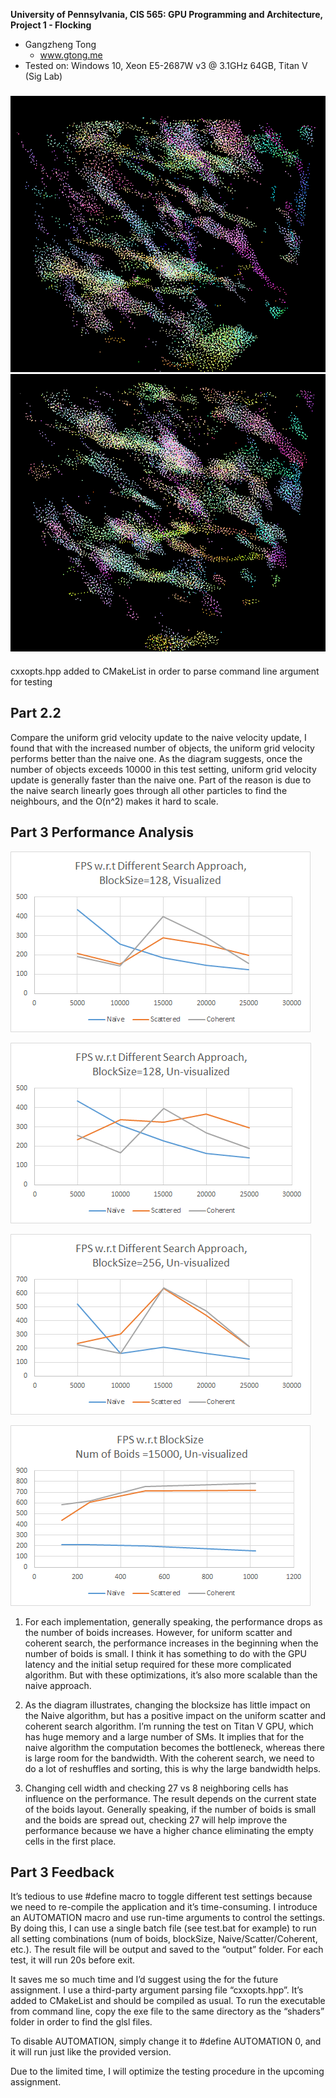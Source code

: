 **University of Pennsylvania, CIS 565: GPU Programming and Architecture,
Project 1 - Flocking**

* Gangzheng Tong
  * www.gtong.me
* Tested on: Windows 10, Xeon E5-2687W v3 @ 3.1GHz 64GB, Titan V (Sig Lab)

### 

![Screenshot](images/recording.gif)
![Screenshot](images/screentshot.png)

####
cxxopts.hpp added to CMakeList in order to parse command line argument for testing

## Part 2.2
Compare the uniform grid velocity update to the naive velocity update, I found that with the increased number of objects, the uniform grid velocity performs better than the naive one. As the diagram suggests, once the number of objects exceeds 10000 in this test setting, uniform grid velocity update is generally faster than the naive one.
Part of the reason is due to the naive search linearly goes through all other particles to find the neighbours, and the O(n^2) makes it hard to scale.

## Part 3 Performance Analysis

![FPS Visulized](images/fps_vis.png)

![FPS Un-Visulized](images/fps_unvis.png)

![fps_block256](images/fps_block256.png)

![FPS BlockSize](images/fps_blocksize.png)


1. For each implementation, generally speaking, the performance drops as the number of boids increases. However, for uniform scatter and coherent search, the performance increases in the beginning when the number of boids is small. I think it has something to do with the GPU latency and the initial setup required for these more complicated algorithm. But with these optimizations, it’s also more scalable than the naive approach.

2. As the diagram illustrates, changing the blocksize has little impact on the Naive algorithm, but has a positive impact on the uniform scatter and coherent search algorithm. I’m running the test on Titan V GPU, which has huge memory and a large number of SMs. It implies that for the naive algorithm the computation becomes the bottleneck, whereas there is large room for the bandwidth. With the coherent search, we need to do a lot of reshuffles and sorting, this is why the large bandwidth helps.

3. Changing cell width and checking 27 vs 8 neighboring cells has influence on the performance. The result depends on the current state of the boids layout. Generally speaking, if the number of boids is small and the boids are spread out, checking 27 will help improve the performance because we have a higher chance eliminating the empty cells in the first place.

## Part 3 Feedback
It’s tedious to use #define macro to toggle different test settings because we need to re-compile the application and it’s time-consuming. I introduce an AUTOMATION macro and use run-time arguments to control the settings. By doing this, I can use a single batch file (see test.bat for example) to run all setting combinations (num of boids, blockSize, Naive/Scatter/Coherent, etc.). 
The result file will be output and saved to the “output” folder.
For each test, it will run 20s before exit.

It saves me so much time and I’d suggest using the for the future assignment.
I use a third-party argument parsing file “cxxopts.hpp”. It’s added to CMakeList and should be compiled as usual.
 To run the executable from command line, copy the exe file to the same directory as the “shaders” folder in order to find the glsl files.

To disable AUTOMATION, simply change it to #define AUTOMATION 0, and it will run just like the provided version.

Due to the limited time, I will optimize the testing procedure in the upcoming assignment.
